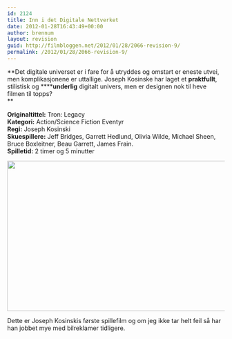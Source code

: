 ```yaml
---
id: 2124
title: Inn i det Digitale Nettverket
date: 2012-01-28T16:43:49+00:00
author: brennum
layout: revision
guid: http://filmbloggen.net/2012/01/28/2066-revision-9/
permalink: /2012/01/28/2066-revision-9/
---
```

**Det digitale universet er i fare for å utryddes og omstart er eneste utvei, men komplikasjonene er uttallige. Joseph Kosinske har laget et **praktfullt**, stilistisk og ******underlig** digitalt univers, men er designen nok til heve filmen til topps?  
** 

<!--more-->

**Originaltittel:** Tron: Legacy  
**Kategori:** Action/Science Fiction Eventyr  
**Regi:** Joseph Kosinski  
**Skuespillere:** Jeff Bridges, Garrett Hedlund, Olivia Wilde, Michael Sheen, Bruce Boxleitner, Beau Garrett, James Frain.  
**Spilletid:** 2 timer og 5 minutter

<a href="http://filmbloggen.net/?attachment_id=2118" rel="attachment wp-att-2118"><img class="alignnone size-large wp-image-2118" src="http://filmbloggen.net/wp-content/uploads//2012/01/2010_tron_legacy_048-620x348.jpg" alt="" width="620" height="348" /></a>

Dette er Joseph Kosinskis første spillefilm og om jeg ikke tar helt feil så har han jobbet mye med bilreklamer tidligere.